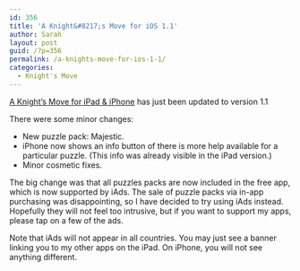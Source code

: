 ```yaml
---
id: 356
title: 'A Knight&#8217;s Move for iOS 1.1'
author: Sarah
layout: post
guid: /?p=356
permalink: /a-knights-move-for-ios-1-1/
categories:
  - Knight's Move
---
```

<a href="http://itunes.apple.com/app/a-knights-move/id530090451" target="_blank">A Knight&#8217;s Move for iPad & iPhone</a> has just been updated to version 1.1

There were some minor changes:

  * New puzzle pack: Majestic.
  * iPhone now shows an info button of there is more help available for a particular puzzle. (This info was already visible in the iPad version.)
  * Minor cosmetic fixes.

The big change was that all puzzles packs are now included in the free app, which is now supported by iAds. The sale of puzzle packs via in-app purchasing was disappointing, so I have decided to try using iAds instead. Hopefully they will not feel too intrusive, but if you want to support my apps, please tap on a few of the ads.

Note that iAds will not appear in all countries. You may just see a banner linking you to my other apps on the iPad. On iPhone, you will not see anything different.